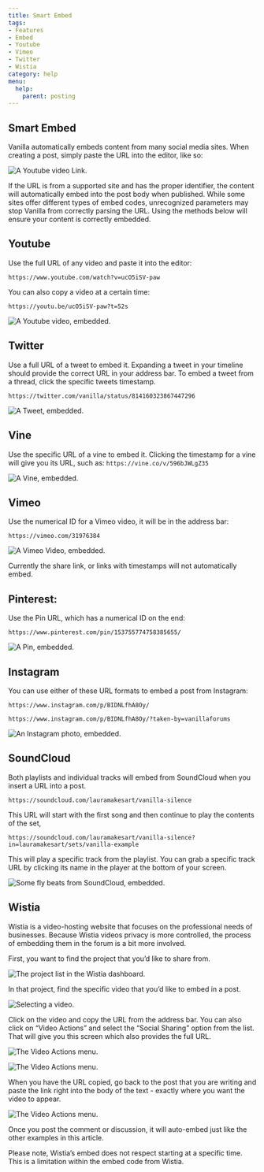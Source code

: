 ```yaml
---
title: Smart Embed
tags:
- Features
- Embed
- Youtube
- Vimeo
- Twitter
- Wistia
category: help
menu:
  help:
    parent: posting
---
```


## Smart Embed

Vanilla automatically embeds content from many social media sites. When creating a post, simply paste the URL into the editor, like so:

![A Youtube video Link.](https://images.v-cdn.net/docs/smartembed_youtube_editor.jpg)

If the URL is from a supported site and has the proper identifier, the content will automatically embed into the post body when published. While some sites offer different types of embed codes, unrecognized parameters may stop Vanilla from correctly parsing the URL. Using the methods below will ensure your content is correctly embedded.


## Youtube

Use the full URL of any video and paste it into the editor:

`https://www.youtube.com/watch?v=ucO5iSV-paw`

You can also copy a video at a certain time:

`https://youtu.be/ucO5iSV-paw?t=52s`

![A Youtube video, embedded.](https://images.v-cdn.net/docs/smartembed_youtube_post.jpg)

## Twitter

Use a full URL of a tweet to embed it. Expanding a tweet in your timeline should provide the correct URL in your address bar. To embed a tweet from a thread, click the specific tweets timestamp.

`https://twitter.com/vanilla/status/814160323867447296`

![A Tweet, embedded.](https://images.v-cdn.net/docs/smartembed_twitter_post.jpg)

## Vine

Use the specific URL of a vine to embed it. Clicking the timestamp for a vine will give you its URL, such as:
`https://vine.co/v/596bJWLgZ35`

![A Vine, embedded.](https://images.v-cdn.net/docs/smartembed_vine_post.jpg)

## Vimeo

Use the numerical ID for a Vimeo video, it will be in the address bar:

`https://vimeo.com/31976384`

![A Vimeo Video, embedded.](https://images.v-cdn.net/docs/smartembed_vimeo_post.jpg)

Currently the share link, or links with timestamps will not automatically embed.

## Pinterest:

Use the Pin URL, which has a numerical ID on the end:

`https://www.pinterest.com/pin/153755774758385655/`

![A Pin, embedded.](https://images.v-cdn.net/docs/smartembed_pinterest_post.jpg)

## Instagram

You can use either of these URL formats to embed a post from Instagram:

`https://www.instagram.com/p/BIDNLfhA8Oy/`

`https://www.instagram.com/p/BIDNLfhA8Oy/?taken-by=vanillaforums`

![An Instagram photo, embedded.](https://images.v-cdn.net/docs/smartembed_instagram_post.jpg)

## SoundCloud

Both playlists and individual tracks will embed from SoundCloud when you insert a URL into a post.

`https://soundcloud.com/lauramakesart/vanilla-silence`

This URL will start with the first song and then continue to play the contents of the set,

`https://soundcloud.com/lauramakesart/vanilla-silence?in=lauramakesart/sets/vanilla-example`

This will play a specific track from the playlist. You can grab a specific track URL by clicking its name in the player at the bottom of your screen.

![Some fly beats from SoundCloud, embedded.](https://images.v-cdn.net/docs/smartembed_soundcloud_post.jpg)

## Wistia

Wistia is a video-hosting website that focuses on the professional needs of businesses. Because Wistia videos privacy is more controlled, the process of embedding them in the forum is a bit more involved.

First, you want to find the project that you’d like to share from.

![The project list in the Wistia dashboard.](https://images.v-cdn.net/docs/smartembed_wista_project_list_1.png)

In that project, find the specific video that you’d like to embed in a post.  

![Selecting a video.](https://images.v-cdn.net/docs/smartembed_wista_video_list_2.png)

Click on the video and copy the URL from the address bar. You can also click on “Video Actions” and select the “Social Sharing” option from the list.  That will give you this screen which also provides the full URL.

![The Video Actions menu.](https://images.v-cdn.net/docs/smartembed_wista_video_actions_3.png)

![The Video Actions menu.](https://images.v-cdn.net/docs/smartembed_wisita_embed_social_4.png)

When you have the URL copied, go back to the post that you are writing and paste the link right into the body of the text - exactly where you want the video to appear.

![The Video Actions menu.](https://images.v-cdn.net/docs/smartembed_wista_post.png)

Once you post the comment or discussion, it will auto-embed just like the other examples in this article.

Please note, Wistia’s embed does not respect starting at a specific time. This is a limitation within the embed code from Wistia.
